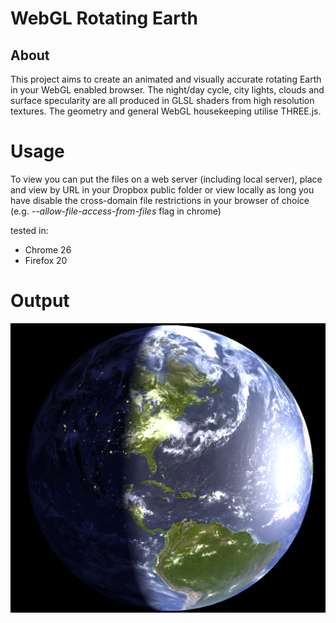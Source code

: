 # WebGL Rotating Earth

## About

This project aims to create an animated and visually accurate rotating Earth in your WebGL enabled browser.
The night/day cycle, city lights, clouds and surface specularity are all produced in GLSL shaders from high resolution textures. The geometry and general WebGL housekeeping utilise THREE.js.

# Usage

To view you can put the files on a web server (including local server), place and view by URL in your Dropbox public folder or view locally as long you have disable the cross-domain file restrictions in your browser of choice (e.g. _--allow-file-access-from-files_ flag in chrome)

tested in:
* Chrome 26
* Firefox 20

# Output

![screenshot](/screenshot.png "Screenshot")